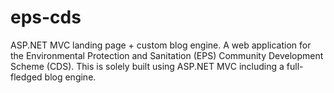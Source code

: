 # eps-cds
ASP.NET MVC landing page + custom blog engine.
A web application for the Environmental Protection and Sanitation (EPS) Community Development Scheme (CDS).
This is solely built using ASP.NET MVC including a full-fledged blog engine.
